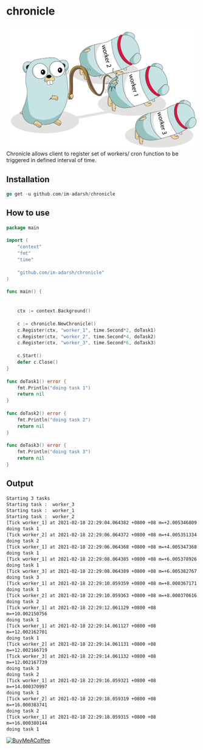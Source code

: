 # chronicle
![alt text](logo.jpeg)
Chronicle allows client to register set of workers/ cron function to be triggered in defined interval of time.

## Installation
```go
go get -u github.com/im-adarsh/chronicle
```
## How to use
```go
package main

import (
	"context"
	"fmt"
	"time"

	"github.com/im-adarsh/chronicle"
)

func main() {


	ctx := context.Background()

	c := chronicle.NewChronicle()
	c.Register(ctx, "worker_1", time.Second*2, doTask1)
	c.Register(ctx, "worker_2", time.Second*4, doTask2)
	c.Register(ctx, "worker_3", time.Second*6, doTask3)

	c.Start()
	defer c.Close()
}

func doTask1() error {
	fmt.Println("doing task 1")
	return nil
}

func doTask2() error {
	fmt.Println("doing task 2")
	return nil
}

func doTask3() error {
	fmt.Println("doing task 3")
	return nil
}

```
## Output
```
Starting 3 tasks
Starting task :  worker_3
Starting task :  worker_1
Starting task :  worker_2
[Tick worker_1] at 2021-02-18 22:29:04.064382 +0800 +08 m=+2.005346809 
doing task 1
[Tick worker_2] at 2021-02-18 22:29:06.064372 +0800 +08 m=+4.005351334 
doing task 2
[Tick worker_1] at 2021-02-18 22:29:06.064368 +0800 +08 m=+4.005347368 
doing task 1
[Tick worker_1] at 2021-02-18 22:29:08.064385 +0800 +08 m=+6.005378926 
doing task 1
[Tick worker_3] at 2021-02-18 22:29:08.064389 +0800 +08 m=+6.005382767 
doing task 3
[Tick worker_1] at 2021-02-18 22:29:10.059359 +0800 +08 m=+8.000367171 
doing task 1
[Tick worker_2] at 2021-02-18 22:29:10.059363 +0800 +08 m=+8.000370616 
doing task 2
[Tick worker_1] at 2021-02-18 22:29:12.061129 +0800 +08 m=+10.002150756 
doing task 1
[Tick worker_1] at 2021-02-18 22:29:14.061127 +0800 +08 m=+12.002162701 
doing task 1
[Tick worker_2] at 2021-02-18 22:29:14.061131 +0800 +08 m=+12.002166719 
[Tick worker_3] at 2021-02-18 22:29:14.061132 +0800 +08 m=+12.002167739 
doing task 3
doing task 2
[Tick worker_1] at 2021-02-18 22:29:16.059321 +0800 +08 m=+14.000370997 
doing task 1
[Tick worker_2] at 2021-02-18 22:29:18.059319 +0800 +08 m=+16.000383741 
doing task 2
[Tick worker_1] at 2021-02-18 22:29:18.059315 +0800 +08 m=+16.000380144 
doing task 1

```

[![BuyMeACoffee](https://bmc-cdn.nyc3.digitaloceanspaces.com/BMC-button-images/custom_images/orange_img.png)](https://www.buymeacoffee.com/imadarsh)
